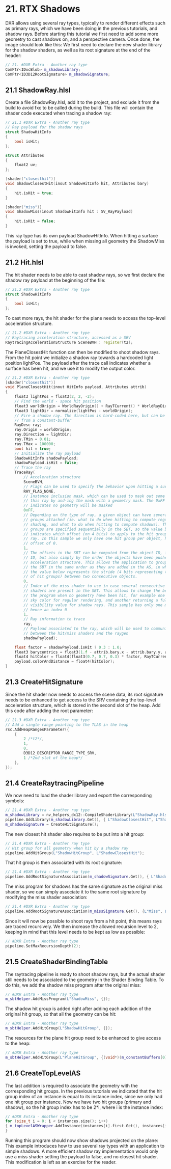 # 21. RTX Shadows
DXR allows using several ray types, typically to render different effects such as primary rays, which we have been doing in the previous tutorials, and shadow rays. Before starting this tutorial we first need to add some more geometry to cast shadows on, and a perspective camera. Once done, the image should look like this:  We first need to declare the new shader library for the shadow shaders, as well as its root signature at the end of the header:
```c++
// 21. #DXR Extra - Another ray type
ComPtr<IDxcBlob> m_shadowLibrary;
ComPtr<ID3D12RootSignature> m_shadowSignature;
```
## 21.1 ShadowRay.hlsl
Create a file ShadowRay.hlsl, add it to the project, and exclude it from the build to avoid fxc to be called during the build. This file will contain the shader code executed when tracing a shadow ray:
```c++
// 21.1 #DXR Extra - Another ray type
// Ray payload for the shadow rays
struct ShadowHitInfo
{
	bool isHit;
};

struct Attributes
{
	float2 uv;
};

[shader("closesthit")]
void ShadowClosestHit(inout ShadowHitInfo hit, Attributes bary)
{
	hit.isHit = true;
}

[shader("miss")]
void ShadowMiss(inout ShadowHitInfo hit : SV_RayPayload)
{
	hit.isHit = false;
}
```
This ray type has its own payload ShadowHitInfo. When hitting a surface the payload is set to true, while when missing all geometry the ShadowMiss is invoked, setting the payload to false.

## 21.2 Hit.hlsl
The hit shader needs to be able to cast shadow rays, so we first declare the shadow ray payload at the beginning of the file:
```c++
// 21.2 #DXR Extra - Another ray type
struct ShadowHitInfo
{ 
	bool isHit;
};
```
To cast more rays, the hit shader for the plane needs to access the top-level acceleration structure.
```c++
// 21.2 #DXR Extra - Another ray type
// Raytracing acceleration structure, accessed as a SRV
RaytracingAccelerationStructure SceneBVH : register(t2);
```
The PlaneClosestHit function can then be modified to shoot shadow rays. From the hit point we initialize a shadow ray towards a hardcoded light position lightPos. The payload after the trace call indicates whether a surface has been hit, and we use it to modify the output color.

```c++
// 21.2 #DXR Extra - Another ray type 
[shader("closesthit")]
void PlaneClosestHit(inout HitInfo payload, Attributes attrib)
{
    float3 lightPos = float3(2, 2, -2);
    // Find the world - space hit position 
    float3 worldOrigin = WorldRayOrigin() + RayTCurrent() * WorldRayDirection();
    float3 lightDir = normalize(lightPos - worldOrigin);
    // Fire a shadow ray. The direction is hard-coded here, but can be fetched 
    // from a constant-buffer 
    RayDesc ray;
    ray.Origin = worldOrigin;
    ray.Direction = lightDir;
    ray.TMin = 0.01;
    ray.TMax = 100000;
    bool hit = true;
    // Initialize the ray payload 
    ShadowHitInfo shadowPayload;
    shadowPayload.isHit = false;
    // Trace the ray 
    TraceRay(
        // Acceleration structure 
        SceneBVH,
        // Flags can be used to specify the behavior upon hitting a surface 
        RAY_FLAG_NONE,
        // Instance inclusion mask, which can be used to mask out some geometry to 
        // this ray by and-ing the mask with a geometry mask. The 0xFF flag then 
        // indicates no geometry will be masked 
        0xFF,
        // Depending on the type of ray, a given object can have several hit 
        // groups attached (ie. what to do when hitting to compute regular 
        // shading, and what to do when hitting to compute shadows). Those hit 
        // groups are specified sequentially in the SBT, so the value below 
        // indicates which offset (on 4 bits) to apply to the hit groups for this 
        // ray. In this sample we only have one hit group per object, hence an 
        // offset of 0. 
        1,
        // The offsets in the SBT can be computed from the object ID, its instance 
        // ID, but also simply by the order the objects have been pushed in the 
        // acceleration structure. This allows the application to group shaders in 
        // the SBT in the same order as they are added in the AS, in which case 
        // the value below represents the stride (4 bits representing the number 
        // of hit groups) between two consecutive objects. 
        0,
        // Index of the miss shader to use in case several consecutive miss 
        // shaders are present in the SBT. This allows to change the behavior of 
        // the program when no geometry have been hit, for example one to return a 
        // sky color for regular rendering, and another returning a full 
        // visibility value for shadow rays. This sample has only one miss shader, 
        // hence an index 0 
        1,
        // Ray information to trace 
        ray,
        // Payload associated to the ray, which will be used to communicate 
        // between the hit/miss shaders and the raygen
        shadowPayload);

    float factor = shadowPayload.isHit ? 0.3 : 1.0;
    float3 barycentrics = float3(1.f - attrib.bary.x - attrib.bary.y, attrib.bary.x, attrib.bary.y);
    float4 hitColor = float4(float3(0.7, 0.7, 0.3) * factor, RayTCurrent());
    payload.colorAndDistance = float4(hitColor);
}
```
## 21.3 CreateHitSignature
Since the hit shader now needs to access the scene data, its root signature needs to be enhanced to get access to the SRV containing the top-level acceleration structure, which is stored in the second slot of the heap. Add this code after adding the root parameter:
```c++
// 21.3 #DXR Extra - Another ray type
// Add a single range pointing to the TLAS in the heap
rsc.AddHeapRangesParameter({
	{
		2 /*t2*/,
		1,
		0,
		D3D12_DESCRIPTOR_RANGE_TYPE_SRV,
		1 /*2nd slot of the heap*/
	},
});
```
## 21.4 CreateRaytracingPipeline
We now need to load the shader library and export the corresponding symbols:
```c++
// 21.4 #DXR Extra - Another ray type
m_shadowLibrary = nv_helpers_dx12::CompileShaderLibrary(L"ShadowRay.hlsl");
pipeline.AddLibrary(m_shadowLibrary.Get(), { L"ShadowClosestHit", L"ShadowMiss" });
m_shadowSignature = CreateHitSignature();
```
The new closest hit shader also requires to be put into a hit group:
```c++
// 21.4 #DXR Extra - Another ray type
// Hit group for all geometry when hit by a shadow ray
pipeline.AddHitGroup(L"ShadowHitGroup", L"ShadowClosestHit");
```
That hit group is then associated with its root signature:
```c++
// 21.4 #DXR Extra - Another ray type
pipeline.AddRootSignatureAssociation(m_shadowSignature.Get(), { L"ShadowHitGroup" });
```
The miss program for shadows has the same signature as the original miss shader, so we can simply associate it to the same root signature by modifying the miss shader association:
```c++
// 21.4 #DXR Extra - Another ray type
pipeline.AddRootSignatureAssociation(m_missSignature.Get(), {L"Miss", L"ShadowMiss"});
```
Since it will now be possible to shoot rays from a hit point, this means rays are traced recursively. We then increase the allowed recursion level to 2, keeping in mind that this level needs to be kept as low as possible:
```c++
// #DXR Extra - Another ray type
pipeline.SetMaxRecursionDepth(2);
```
## 21.5 CreateShaderBindingTable
The raytracing pipeline is ready to shoot shadow rays, but the actual shader still needs to be associated to the geometry in the Shader Binding Table. To do this, we add the shadow miss program after the original miss:
```c++
// #DXR Extra - Another ray type
m_sbtHelper.AddMissProgram(L"ShadowMiss", {});
```
The shadow hit group is added right after adding each addition of the original hit group, so that all the geometry can be hit:
```c++
// #DXR Extra - Another ray type
m_sbtHelper.AddHitGroup(L"ShadowHitGroup", {});
```
The resources for the plane hit group need to be enhanced to give access to the heap:
```c++
// #DXR Extra - Another ray type
m_sbtHelper.AddHitGroup(L"PlaneHitGroup", {(void*)(m_constantBuffers[0]->GetGPUVirtualAddress()), heapPointer});
```
## 21.6 CreateTopLevelAS
The last addition is required to associate the geometry with the corresponding hit groups. In the previous tutorials we indicated that the hit group index of an instance is equal to its instance index, since we only had one hit group per instance. Now we have two hit groups (primary and shadow), so the hit group index has to be 2*i, where i is the instance index:
```c++
// #DXR Extra - Another ray type
for (size_t i = 0; i < instances.size(); i++)
{ m_topLevelASWrapper.AddInstance(instances[i].first.Get(), instances[i].second, static_cast<uint>(i), static_cast<uint>(2*i) /*2 hit groups per instance*/);
}
```
Running this program should now show shadows projected on the plane:  This example introduces how to use several ray types with an application to simple shadows. A more efficient shadow ray implementation would only use a miss shader setting the payload to false, and no closest hit shader. This modification is left as an exercise for the reader.
